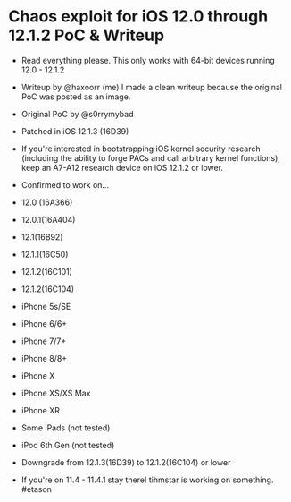 # Chaos exploit for iOS 12.0 through 12.1.2 PoC & Writeup
- Read everything please.
This only works with 64-bit devices running 12.0 - 12.1.2
- Writeup by @haxoorr (me) I made a clean writeup because the original PoC was posted as an image.
- Original PoC by @s0rrymybad
- Patched in iOS 12.1.3 (16D39)

- If you're interested in bootstrapping iOS kernel security research (including the ability to forge PACs and call arbitrary kernel functions), keep an A7-A12 research device on iOS 12.1.2 or lower.

- Confirmed to work on...
- 12.0 (16A366)
- 12.0.1(16A404)
- 12.1(16B92)
- 12.1.1(16C50)
- 12.1.2(16C101)
- 12.1.2(16C104)

- iPhone 5s/SE
- iPhone 6/6+
- iPhone 7/7+
- iPhone 8/8+
- iPhone X
- iPhone XS/XS Max
- iPhone XR
- Some iPads (not tested)
- iPod 6th Gen (not tested)

- Downgrade from 12.1.3(16D39) to 12.1.2(16C104) or lower
- If you're on 11.4 - 11.4.1 stay there! tihmstar is working on something. #etason
